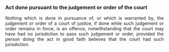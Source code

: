 ### Act done pursuant to the judgement or order of the court
<div style="text-align: justify">

Nothing which is done in pursuance of, or which is warranted by, the judgement or order of a court of justice, if done while such judgement or order remains in force, is an offence, notwithstanding that the court may have had no jurisdiction to pass such judgement or order, provided the person doing the act in good faith believes that the court had such jurisdiction.

</div>
